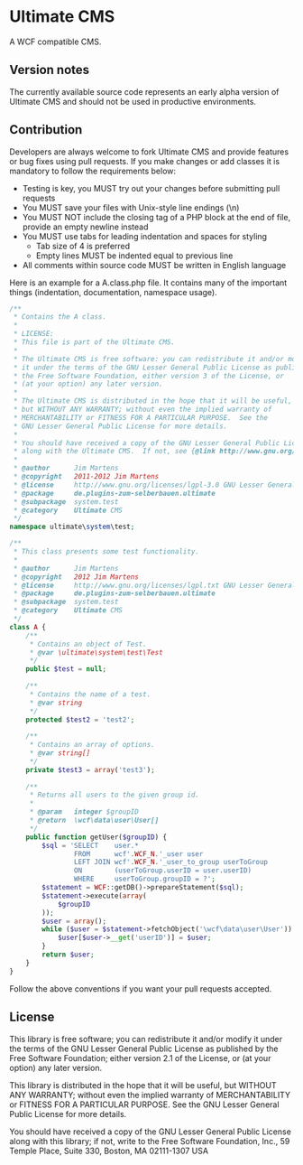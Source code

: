Ultimate CMS
===============================

A WCF compatible CMS.


Version notes
-------------

The currently available source code represents an early alpha version of Ultimate CMS and should not be used in productive environments.

Contribution
------------

Developers are always welcome to fork Ultimate CMS and provide features or bug fixes using pull requests. If you make changes or add classes it is mandatory to follow the requirements below:

* Testing is key, you MUST try out your changes before submitting pull requests
* You MUST save your files with Unix-style line endings (\n)
* You MUST NOT include the closing tag of a PHP block at the end of file, provide an empty newline instead
* You MUST use tabs for leading indentation and spaces for styling
    * Tab size of 4 is preferred
    * Empty lines MUST be indented equal to previous line
* All comments within source code MUST be written in English language

Here is an example for a A.class.php file. It contains many of the important things (indentation, documentation, namespace usage).
```php
/**
 * Contains the A class.
 * 
 * LICENSE:
 * This file is part of the Ultimate CMS.
 *
 * The Ultimate CMS is free software: you can redistribute it and/or modify
 * it under the terms of the GNU Lesser General Public License as published by
 * the Free Software Foundation, either version 3 of the License, or
 * (at your option) any later version.
 * 
 * The Ultimate CMS is distributed in the hope that it will be useful,
 * but WITHOUT ANY WARRANTY; without even the implied warranty of
 * MERCHANTABILITY or FITNESS FOR A PARTICULAR PURPOSE.  See the
 * GNU Lesser General Public License for more details.
 * 
 * You should have received a copy of the GNU Lesser General Public License
 * along with the Ultimate CMS.  If not, see {@link http://www.gnu.org/licenses/}.
 * 
 * @author		Jim Martens
 * @copyright	2011-2012 Jim Martens
 * @license		http://www.gnu.org/licenses/lgpl-3.0 GNU Lesser General Public License, version 3
 * @package		de.plugins-zum-selberbauen.ultimate
 * @subpackage	system.test
 * @category	Ultimate CMS
 */
namespace ultimate\system\test;

/**
 * This class presents some test functionality.
 * 
 * @author		Jim Martens
 * @copyright	2012 Jim Martens
 * @license		http://www.gnu.org/licenses/lgpl.txt GNU Lesser General Public License
 * @package		de.plugins-zum-selberbauen.ultimate
 * @subpackage	system.test
 * @category	Ultimate CMS
 */
class A {
	/**
	 * Contains an object of Test.
	 * @var	\ultimate\system\test\Test
	 */
	public $test = null;
	
	/**
	 * Contains the name of a test.
	 * @var	string
	 */
	protected $test2 = 'test2';
	
	/**
	 * Contains an array of options.
	 * @var	string[]
	 */
	private $test3 = array('test3');
	
	/**
	 * Returns all users to the given group id.
	 * 
	 * @param	integer	$groupID
	 * @return	\wcf\data\user\User[]
	 */
	public function getUser($groupID) {
		$sql = 'SELECT    user.*
		        FROM      wcf'.WCF_N.'_user user
		        LEFT JOIN wcf'.WCF_N.'_user_to_group userToGroup
		        ON        (userToGroup.userID = user.userID)
		        WHERE     userToGroup.groupID = ?';
		$statement = WCF::getDB()->prepareStatement($sql);
		$statement->execute(array(
			$groupID
		));
		$user = array();
		while ($user = $statement->fetchObject('\wcf\data\user\User')) {
			$user[$user->__get('userID')] = $user;
		}
		return $user;
	}
}
```

Follow the above conventions if you want your pull requests accepted.

License
-------

This library is free software; you can redistribute it and/or
modify it under the terms of the GNU Lesser General Public License
as published by the Free Software Foundation; either version 2.1
of the License, or (at your option) any later version.

This library is distributed in the hope that it will be useful,
but WITHOUT ANY WARRANTY; without even the implied warranty of
MERCHANTABILITY or FITNESS FOR A PARTICULAR PURPOSE. See the GNU
Lesser General Public License for more details.

You should have received a copy of the GNU Lesser General Public
License along with this library; if not, write to the Free Software
Foundation, Inc., 59 Temple Place, Suite 330, Boston, MA 02111-1307 USA